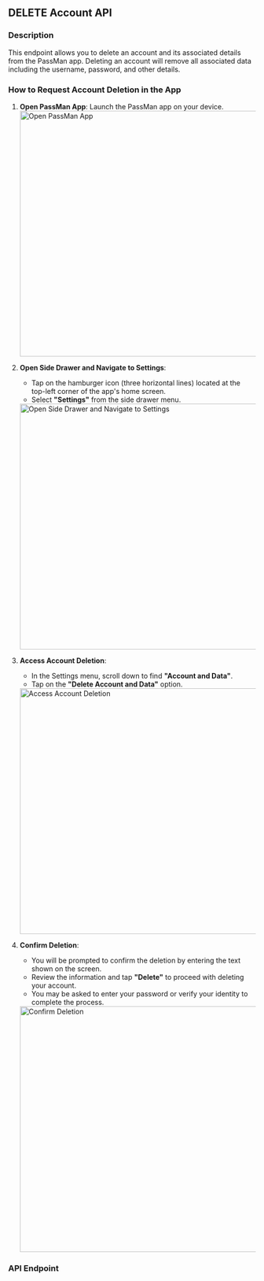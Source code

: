 ## DELETE Account API

### Description

This endpoint allows you to delete an account and its associated details from the PassMan app. Deleting an account will remove all associated data including the username, password, and other details.

### How to Request Account Deletion in the App

1. **Open PassMan App**: Launch the PassMan app on your device.  
   <img src="https://github.com/user-attachments/assets/58ae20a6-a4d6-4634-b6e6-7ec10e2de85c" alt="Open PassMan App" width="500"/>

2. **Open Side Drawer and Navigate to Settings**:
   - Tap on the hamburger icon (three horizontal lines) located at the top-left corner of the app's home screen.
   - Select **"Settings"** from the side drawer menu.  
   <img src="https://github.com/user-attachments/assets/d1012346-7164-4cfb-9c0a-a587398f26d7" alt="Open Side Drawer and Navigate to Settings" width="500"/>

3. **Access Account Deletion**:
   - In the Settings menu, scroll down to find **"Account and Data"**.
   - Tap on the **"Delete Account and Data"** option.  
   <img src="https://github.com/user-attachments/assets/da66d5fd-4894-4011-8e2a-8cb58adefe78" alt="Access Account Deletion" width="500"/>

4. **Confirm Deletion**:
   - You will be prompted to confirm the deletion by entering the text shown on the screen.
   - Review the information and tap **"Delete"** to proceed with deleting your account.
   - You may be asked to enter your password or verify your identity to complete the process.  
   <img src="https://github.com/user-attachments/assets/85a127cf-aac3-49b5-93dc-23b61350d150" alt="Confirm Deletion" width="500"/>

### API Endpoint


